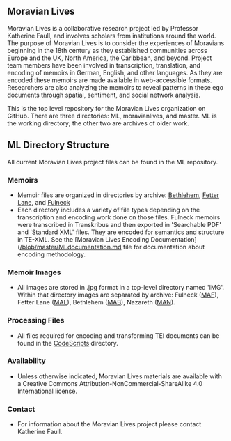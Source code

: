 ## Moravian Lives
Moravian Lives is a collaborative research project led by Professor Katherine Faull, and involves scholars from institutions around the world. The purpose of Moravian Lives is to consider the experiences of Moravians beginning in the 18th century as they established communities across Europe and the UK, North America, the Caribbean, and beyond. Project team members have been involved in transcription, translation, and encoding of memoirs in German, English, and other languages. As they are encoded these memoirs are made available in web-accessible formats. Researchers are also analyzing the memoirs to reveal patterns in these ego documents through spatial, sentiment, and social network analysis.

This is the top level repository for the Moravian Lives organization on GitHub. There are three directories: ML, moravianlives, and master. ML is the working directory; the other two are archives of older work.

## ML Directory Structure
All current Moravian Lives project files can be found in the ML repository. 

### Memoirs
* Memoir files are organized in directories by archive: [Bethlehem](https://github.com/moravianlives/ML/tree/master/Bethlehem), [Fetter Lane](https://github.com/moravianlives/ML/tree/master/FetterLane), and [Fulneck](https://github.com/moravianlives/ML/tree/master/Fulneck)
* Each directory includes a variety of file types depending on the transcription and encoding work done on those files. Fulneck memoirs were transcribed in Transkribus and then exported in 'Searchable PDF' and 'Standard XML' files. They are encoded for semantics and structure in TE-XML. See the [Moravian Lives Encoding Documentation]([/blob/master/MLdocumentation.md](https://github.com/moravianlives/ML/blob/master/MLdocumentation.md) file for documentation about encoding methodology. 

### Memoir Images
* All images are stored in .jpg format in a top-level directory named 'IMG'. Within that directory images are separated by archive: Fulneck ([MAF](https://github.com/moravianlives/ML/tree/master/IMG/MAF)), Fetter Lane ([MAL](https://github.com/moravianlives/ML/tree/master/IMG/MAL)), Bethlehem ([MAB](https://github.com/moravianlives/ML/tree/master/IMG/MAB)), Nazareth ([MAN](https://github.com/moravianlives/ML/tree/master/IMG/MAN)).

### Processing Files
* All files required for encoding and transforming TEI documents can be found in the [CodeScripts](https://github.com/moravianlives/ML/tree/master/CodeScripts) directory.

### Availability
* Unless otherwise indicated, Moravian Lives materials are available with a Creative Commons Attribution-NonCommercial-ShareAlike 4.0 International license.

### Contact
* For information about the Moravian Lives project please contact Katherine Faull.

